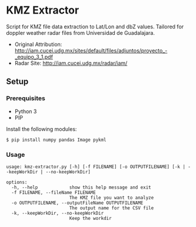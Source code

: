 # KMZ Extractor 

Script for KMZ file data extraction to Lat/Lon and dbZ values. 
Tailored for doppler weather radar files from Universidad de Guadalajara.

* Original Attribution: http://iam.cucei.udg.mx/sites/default/files/adjuntos/proyecto_-_equipo_3_1.pdf
* Radar Site: http://iam.cucei.udg.mx/radar/iam/

## Setup

### Prerequisites

- Python 3
- PIP 

Install the following modules: 

```
$ pip install numpy pandas Image pykml
```

### Usage 

```
usage: kmz-extractor.py [-h] [-f FILENAME] [-o OUTPUTFILENAME] [-k | --keepWorkDir | --no-keepWorkDir]

options:
  -h, --help            show this help message and exit
  -f FILENAME, --fileName FILENAME
                        The KMZ file you want to analyze
  -o OUTPUTFILENAME, --outputFileName OUTPUTFILENAME
                        The output name for the CSV file
  -k, --keepWorkDir, --no-keepWorkDir
                        Keep the workdir
```



